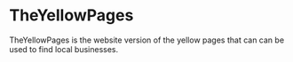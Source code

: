 # TheYellowPages
TheYellowPages is the website version of the yellow pages that can can be used to find local businesses.

